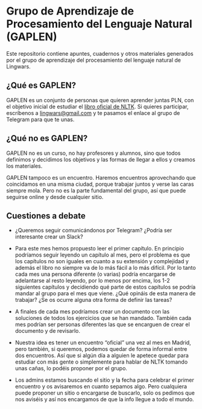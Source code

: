 # Grupo de Aprendizaje de Procesamiento del Lenguaje Natural (GAPLEN)
Este repositorio contiene apuntes, cuadernos y otros materiales generados por el grupo de aprendizaje del procesamiento del lenguaje natural de Lingwars.

## ¿Qué es GAPLEN?
GAPLEN es un conjunto de personas que quieren aprender juntas PLN, con el objetivo inicial de estudiar el [libro oficial de NLTK](http://www.nltk.org/book/). Si quieres participar, escríbenos a lingwars@gmail.com y te pasamos el enlace al grupo de Telegram para que te unas.

## ¿Qué no es GAPLEN?
GAPLEN no es un curso, no hay profesores y alumnos, sino que todos definimos y decidimos los objetivos y las formas de llegar a ellos y creamos los materiales.

GAPLEN tampoco es un encuentro. Haremos encuentros aprovechando que coincidamos en una misma ciudad, porque trabajar juntos y verse las caras siempre mola. Pero no es la parte fundamental del grupo, así que puede seguirse online y desde cualquier sitio.

## Cuestiones a debate
- ¿Queremos seguir comunicándonos por Telegram? ¿Podría ser interesante crear un Slack?

- Para este mes hemos propuesto leer el primer capítulo. En principio podríamos seguir leyendo un capítulo al mes, pero el problema es que los capítulos no son iguales en cuanto a su extensión y complejidad y además el libro no siempre va de lo más fácil a lo más difícil. Por lo tanto cada mes una persona diferente (o varias) podría encargarse de adelantarse al resto leyendo, por lo menos por encima, los 1-2 siguientes capítulos y decidiendo qué parte de estos capítulos se podría mandar al grupo para el mes que viene. ¿Qué opináis de esta manera de trabajar? ¿Se os ocurre alguna otra forma de definir las tareas?

- A finales de cada mes podríamos crear un documento con las soluciones de todos los ejercicios que se han mandado. También cada mes podrían ser personas diferentes las que se encarguen de crear el documento y de revisarlo.

- Nuestra idea es tener un encuentro “oficial” una vez al mes en Madrid, pero también, si queremos, podemos quedar de forma informal entre dos encuentros. Así que si algún día a alguien le apetece quedar para estudiar con más gente o simplemente para hablar de NLTK tomando unas cañas, lo podéis proponer por el grupo.

- Los admins estamos buscando el sitio y la fecha para celebrar el primer encuentro y os avisaremos en cuanto sepamos algo. Pero cualquiera puede proponer un sitio o encargarse de buscarlo, solo os pedimos que nos aviséis y así nos encargamos de que la info llegue a todo el mundo.
